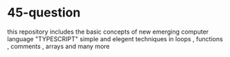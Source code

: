 # 45-question
this repository includes the basic concepts of new emerging computer language  "TYPESCRIPT"
simple and elegent techniques in loops , functions , comments , arrays and many more 
